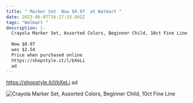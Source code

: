 ```yaml
---
title: " Marker Set  Now $0.97  at Walmart "
date: 2023-06-07T16:27:33.891Z
tags: "Walmart "
description: |-
  Crayola Marker Set, Assorted Colors, Beginner Child, 10ct Fine Line
   
  Now $0.97 
  was $2.54
  Price when purchased online 
  https://shopstyle.it/l/bXeLi
  ad
---
```

<!--StartFragment--> 

https://shopstyle.it/l/bXeLi
ad 

![Crayola Marker Set, Assorted Colors, Beginner Child, 10ct Fine Line](https://i5.walmartimages.com/asr/2b41fec5-21b9-4168-ab1d-64bdad9d9a38.f4e28c8fafbd85db207c5f7ef9eb215a.jpeg?odnHeight=612&odnWidth=612&odnBg=FFFFFF)

<!--EndFragment-->